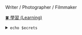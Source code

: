 Writer / Photographer / Filmmaker

[🍀 學習 (Learning)](https://reuixiy.notion.site/bfba6436c19f4172ae88b0c509f55452)

<details>
  <summary>
    <code>echo $ecrets</code>
  </summary>
  
  <br />

  ```
  I’m a lifetime librarian and part-time translator living in this finite infinite cyberspace.
  ```
</details>
